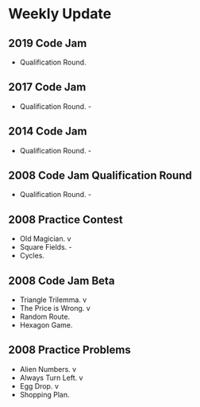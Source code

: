 # Weekly Update

## 2019 Code Jam
- Qualification Round.

## 2017 Code Jam
- Qualification Round. -

## 2014 Code Jam
- Qualification Round. -

## 2008 Code Jam Qualification Round
- Qualification Round. -

## 2008 Practice Contest
- Old Magician. v
- Square Fields. -
- Cycles.

## 2008 Code Jam Beta
- Triangle Trilemma. v
- The Price is Wrong. v
- Random Route.
- Hexagon Game.

## 2008 Practice Problems
- Alien Numbers. v
- Always Turn Left. v
- Egg Drop. v
- Shopping Plan.

